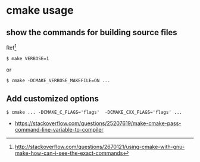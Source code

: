 # cmake usage

## show the commands for building source files

Ref[^1]

```
$ make VERBOSE=1
```

or

```
$ cmake -DCMAKE_VERBOSE_MAKEFILE=ON ...
```

## Add customized options

```
$ cmake ... -DCMAKE_C_FLAGS='flags'  -DCMAKE_CXX_FLAGS='flags' ...
```

[^1]: http://stackoverflow.com/questions/2670121/using-cmake-with-gnu-make-how-can-i-see-the-exact-commands
* https://stackoverflow.com/questions/25207619/make-cmake-pass-command-line-variable-to-compiler

